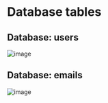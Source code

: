 # Database tables
## Database: users
![image](https://github.com/user-attachments/assets/80370e9e-c6fa-4e97-9f13-5ea5ddd50f18)
## Database: emails
![image](https://github.com/user-attachments/assets/bc186d0e-85ae-4f0e-866f-290c8b221d5b)
